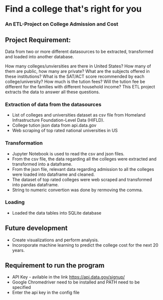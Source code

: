 # Find a college that's right for you
### An ETL-Project on College Admission and Cost 
## Project Requirement:
Data from two or more different datasources to be extracted, transformed and loaded into another database.


How many colleges/unviersities are there in United States? How many of them are public, how many are private?
What are the subjects offered in these institutions? What is the SAT/ACT score recommended by each college/university? How much is the tution fees? Will the tution fee be different for the families with different household income? This ETL project extracts the data to answer all these questions.

### Extraction of data from the datasources
- List of colleges and universities dataset as csv file from Homeland Infrastructure Foundation-Level Data (HIFLD).
- College tution json data from api.data.gov
- Web scraping of top rated national universities in US
    
### Transformation
- Jupyter Notebook is used to read the csv and json files.
- From the csv file, the data regarding all the colleges were extracted and transformed into a dataframe.
- From the json file, relevant data regarding admission to all the colleges were loaded into dataframe and cleaned. 
- The dataset of top rated colleges were web scraped and transformed into pandas dataframe.
- String to numeric convertion was done by rermoving the comma.

### Loading
- Loaded the data tables into SQLite database

## Future development
- Create visualizations and perform analysis.
- Incoroporate machine learning to predict the college cost for the next 20 years.


## Requirement to run the program
- API Key - avilable in the link https://api.data.gov/signup/
- Google Chromedriver need to be installed and PATH need to be specified
- Enter the api key in the config file
